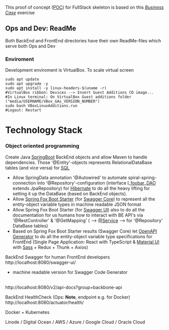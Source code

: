 This proof of concept ([POC](https://en.wikipedia.org/wiki/Proof_of_concept)) for FullStack skeleton is based on this [<i>Business Case</i>](https://web.archive.org/web/20210803084701/https://github.com/solita/vaccine-exercise-2021) exercise

## Ops and Dev: ReadMe
Both BackEnd and FrontEnd directories have their own ReadMe-files which serve both Ops and Dev

### Enviroment
Development enviroment is VirtualBox. To scale virtual screen

    sudo apt update
    sudo apt upgrade -y
    sudo apt install -y linux-headers-$(uname -r)
    #VirtualBox ribbon: Devices --> Insert Guest Additions CD image...
    #In Linux terminal: On VirtualBox Guest additions folder ("media/USERNAME/VBox_GAs_VERSION_NUMBER")
    sudo bash VBoxLinuxAdditions.run
    #Logout: Restart

# Technology Stack

### Object oriented programming
Create Java [SpringBoot](https://start.spring.io/ "Spring.io") BackEnd objects and allow Maven to handle dependencies. Those '@Entity'-objects represents RelationalDataBase tables (and vice versa) for [SQL](https://en.wikipedia.org/wiki/SQL)
* Allow SpringData annotation '@Autowired' to automate spiral-spring-connection into '@Repository'-configuration (interface I_[foobar](https://en.wikipedia.org/wiki/Foobar "FI.wikipedia.org/wiki/Foobar")_[DAO](https://www.tutorialspoint.com/design_pattern/data_access_object_pattern.htm) extends JpaRepository) for [Hibernate](http://hibernate.org/orm/) to do all the heavy lifting for setting it up the DataBase (based on BackEnd objects).
* Allow [Spring Fox Boot Starter](https://springfox.github.io/springfox/docs/current/#maven) (for [Swagger Core](https://github.com/swagger-api/swagger-core)) to represent all the entity-object variable types in machine readable JSON format
* Allow Spring Fox Boot Starter (for [Swagger UI](https://swagger.io/tools/swagger-ui/)) also to do all the documentation for us humans how to interact with BE API's via '@RestController' & '@GetMapping' ( --> [@Service](https://www.baeldung.com/spring-component-repository-service) --> for '@Repository' DataBase tables)
* Based on Spring Fox Boot Starter results (Swagger Core) let [OpenAPI Generator](https://openapi-generator.tech/docs/generators/typescript-axios) to do all the entity-object variable type specifications for FrontEnd (Single Page Application: React with TypeScript & [Material UI](https://material-ui.com/components/material-icons/) with [Sass](https://sass-lang.com/guide) + Redux + Thunk + Axios)

BackEnd Swagger for human FrontEnd developers
<br>
http://localhost:8080/swagger-ui/
<br>
* machine readable version for Swagger Code Generator
<br>
http://localhost:8080/v2/api-docs?group=backbone-api

BackEnd HealthCheck (Ops: <b>Note</b>, endpoint e.g. for Docker)
<br>
http://localhost:8080/actuator/health/


Docker + Kubernetes

Linode / Digital Ocean / AWS / Azure / Google Cloud / Oracle Cloud